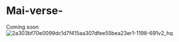 # Mai-verse-

Coming soon 
 ![2a303bf70e0099dc1d7f415aa307dfee55bea23er1-1198-691v2_hq](https://github.com/user-attachments/assets/43409662-38f4-4b61-9acc-d6caa52a5ff3)
